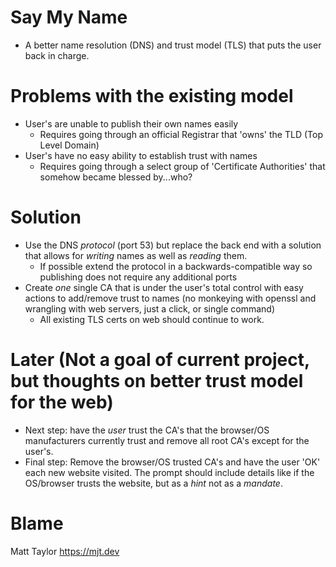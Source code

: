 # Say My Name

- A better name resolution (DNS) and trust model (TLS) that puts the user back in charge.

# Problems with the existing model

- User's are unable to publish their own names easily
  - Requires going through an official Registrar that 'owns' the TLD (Top Level Domain)
- User's have no easy ability to establish trust with names
  - Requires going through a select group of 'Certificate Authorities' that somehow became blessed by...who?

# Solution
- Use the DNS _protocol_ (port 53) but replace the back end with a solution that allows for _writing_ names as well as _reading_ them.
  - If possible extend the protocol in a backwards-compatible way so publishing does not require any additional ports
- Create _one_ single CA that is under the user's total control with easy actions to add/remove trust to names (no monkeying with openssl and wrangling with web servers, just a click, or single command)
  - All existing TLS certs on web should continue to work.

# Later (Not a goal of current project, but thoughts on better trust model for the web)
  - Next step: have the _user_ trust the CA's that the browser/OS manufacturers currently trust and remove all root CA's except for the user's.
  - Final step: Remove the browser/OS trusted CA's and have the user 'OK' each new website visited. The prompt should include details like if the OS/browser trusts the website, but as a _hint_ not as a _mandate_.

  # Blame
  Matt Taylor https://mjt.dev

